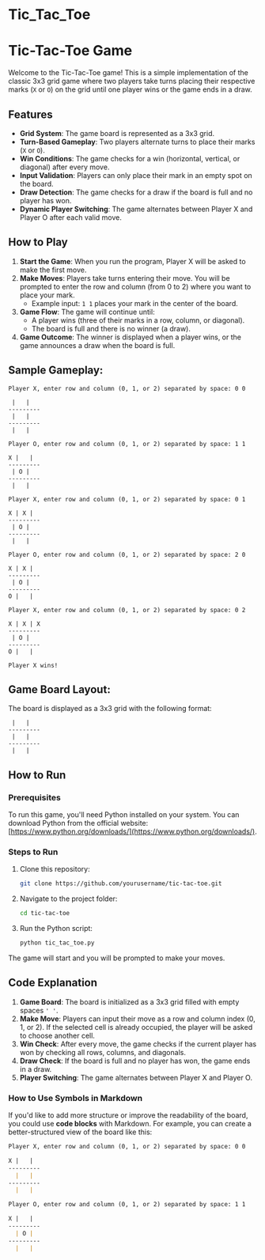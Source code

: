 # Tic_Tac_Toe

# Tic-Tac-Toe Game
Welcome to the Tic-Tac-Toe game! This is a simple implementation of the classic 3x3 grid game where two players take turns placing their respective marks (`X` or `O`) on the grid until one player wins or the game ends in a draw.

## Features
- **Grid System**: The game board is represented as a 3x3 grid.
- **Turn-Based Gameplay**: Two players alternate turns to place their marks (`X` or `O`).
- **Win Conditions**: The game checks for a win (horizontal, vertical, or diagonal) after every move.
- **Input Validation**: Players can only place their mark in an empty spot on the board.
- **Draw Detection**: The game checks for a draw if the board is full and no player has won.
- **Dynamic Player Switching**: The game alternates between Player X and Player O after each valid move.

## How to Play
1. **Start the Game**: When you run the program, Player X will be asked to make the first move.
2. **Make Moves**: Players take turns entering their move. You will be prompted to enter the row and column (from 0 to 2) where you want to place your mark.
   - Example input: `1 1` places your mark in the center of the board.
3. **Game Flow**: The game will continue until:
   - A player wins (three of their marks in a row, column, or diagonal).
   - The board is full and there is no winner (a draw).
4. **Game Outcome**: The winner is displayed when a player wins, or the game announces a draw when the board is full.

## Sample Gameplay:

```
Player X, enter row and column (0, 1, or 2) separated by space: 0 0

 |   |  
---------
 |   |  
---------
 |   |  

Player O, enter row and column (0, 1, or 2) separated by space: 1 1

X |   |  
---------
 | O |  
---------
 |   |  

Player X, enter row and column (0, 1, or 2) separated by space: 0 1

X | X |  
---------
 | O |  
---------
 |   |  

Player O, enter row and column (0, 1, or 2) separated by space: 2 0

X | X |  
---------
 | O |  
---------
O |   |  

Player X, enter row and column (0, 1, or 2) separated by space: 0 2

X | X | X
---------
 | O |  
---------
O |   |  

Player X wins!
```

## Game Board Layout:

The board is displayed as a 3x3 grid with the following format:

```
 |   |  
---------
 |   |  
---------
 |   |  
```

## How to Run

### Prerequisites

To run this game, you'll need Python installed on your system. You can download Python from the official website: [https://www.python.org/downloads/](https://www.python.org/downloads/).

### Steps to Run

1. Clone this repository:
   ```bash
   git clone https://github.com/yourusername/tic-tac-toe.git
   ```

2. Navigate to the project folder:
   ```bash
   cd tic-tac-toe
   ```

3. Run the Python script:
   ```bash
   python tic_tac_toe.py
   ```

The game will start and you will be prompted to make your moves.

## Code Explanation
1. **Game Board**: The board is initialized as a 3x3 grid filled with empty spaces `' '`.
2. **Make Move**: Players can input their move as a row and column index (0, 1, or 2). If the selected cell is already occupied, the player will be asked to choose another cell.
3. **Win Check**: After every move, the game checks if the current player has won by checking all rows, columns, and diagonals.
4. **Draw Check**: If the board is full and no player has won, the game ends in a draw.
5. **Player Switching**: The game alternates between Player X and Player O.

### How to Use Symbols in Markdown

If you'd like to add more structure or improve the readability of the board, you could use **code blocks** with Markdown. For example, you can create a better-structured view of the board like this:

```markdown
Player X, enter row and column (0, 1, or 2) separated by space: 0 0

X |   |  
---------
  |   |  
---------
  |   |  

Player O, enter row and column (0, 1, or 2) separated by space: 1 1

X |   |  
---------
  | O |  
---------
  |   |  
```

